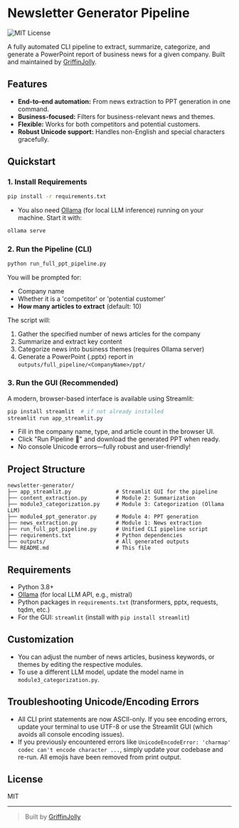 # Newsletter Generator Pipeline

![MIT License](https://img.shields.io/badge/license-MIT-green)

A fully automated CLI pipeline to extract, summarize, categorize, and generate a PowerPoint report of business news for a given company. Built and maintained by [GriffinJolly](https://github.com/GriffinJolly).

## Features
- **End-to-end automation:** From news extraction to PPT generation in one command.
- **Business-focused:** Filters for business-relevant news and themes.
- **Flexible:** Works for both competitors and potential customers.
- **Robust Unicode support:** Handles non-English and special characters gracefully.

## Quickstart

### 1. Install Requirements
```bash
pip install -r requirements.txt
```

- You also need [Ollama](https://ollama.com/) (for local LLM inference) running on your machine. Start it with:
```bash
ollama serve
```

### 2. Run the Pipeline (CLI)
```bash
python run_full_ppt_pipeline.py
```

You will be prompted for:
- Company name
- Whether it is a 'competitor' or 'potential customer'
- **How many articles to extract** (default: 10)

The script will:
1. Gather the specified number of news articles for the company
2. Summarize and extract key content
3. Categorize news into business themes (requires Ollama server)
4. Generate a PowerPoint (.pptx) report in `outputs/full_pipeline/<CompanyName>/ppt/`

### 3. Run the GUI (Recommended)
A modern, browser-based interface is available using Streamlit:
```bash
pip install streamlit  # if not already installed
streamlit run app_streamlit.py
```
- Fill in the company name, type, and article count in the browser UI.
- Click "Run Pipeline 🚀" and download the generated PPT when ready.
- No console Unicode errors—fully robust and user-friendly!

## Project Structure
```
newsletter-generator/
├── app_streamlit.py              # Streamlit GUI for the pipeline
├── content_extraction.py         # Module 2: Summarization
├── module3_categorization.py     # Module 3: Categorization (Ollama LLM)
├── module4_ppt_generator.py      # Module 4: PPT generation
├── news_extraction.py            # Module 1: News extraction
├── run_full_ppt_pipeline.py      # Unified CLI pipeline script
├── requirements.txt              # Python dependencies
├── outputs/                      # All generated outputs
└── README.md                     # This file
```

## Requirements
- Python 3.8+
- [Ollama](https://ollama.com/) (for local LLM API, e.g., mistral)
- Python packages in `requirements.txt` (transformers, pptx, requests, tqdm, etc.)
- For the GUI: `streamlit` (install with `pip install streamlit`)

## Customization
- You can adjust the number of news articles, business keywords, or themes by editing the respective modules.
- To use a different LLM model, update the model name in `module3_categorization.py`.

## Troubleshooting Unicode/Encoding Errors
- All CLI print statements are now ASCII-only. If you see encoding errors, update your terminal to use UTF-8 or use the Streamlit GUI (which avoids all console encoding issues).
- If you previously encountered errors like `UnicodeEncodeError: 'charmap' codec can't encode character ...`, simply update your codebase and re-run. All emojis have been removed from print output.

## License
MIT

---

> Built by [GriffinJolly](https://github.com/GriffinJolly)
